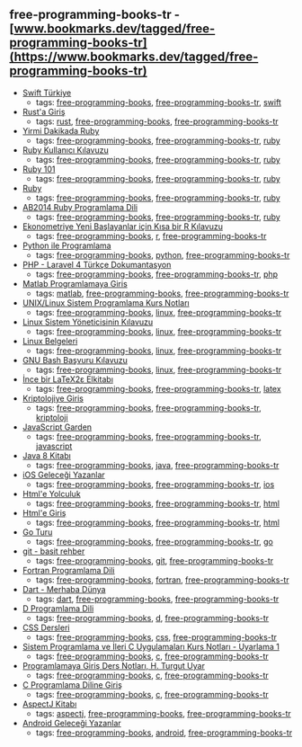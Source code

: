 free-programming-books-tr - [www.bookmarks.dev/tagged/free-programming-books-tr](https://www.bookmarks.dev/tagged/free-programming-books-tr)
---
* [Swift Türkiye](http://www.swiftturkiye.org)
    * tags: [free-programming-books](../tags/free-programming-books.md), [free-programming-books-tr](../tags/free-programming-books-tr.md), [swift](../tags/swift.md)
* [Rust'a Giriş](http://bit.ly/rustagiris)
    * tags: [rust](../tags/rust.md), [free-programming-books](../tags/free-programming-books.md), [free-programming-books-tr](../tags/free-programming-books-tr.md)
* [Yirmi Dakikada Ruby](https://www.ruby-lang.org/tr/documentation/quickstart/)
    * tags: [free-programming-books](../tags/free-programming-books.md), [free-programming-books-tr](../tags/free-programming-books-tr.md), [ruby](../tags/ruby.md)
* [Ruby Kullanıcı Kılavuzu](http://www.belgeler.org/uygulamalar/ruby/ruby-ug.html)
    * tags: [free-programming-books](../tags/free-programming-books.md), [free-programming-books-tr](../tags/free-programming-books-tr.md), [ruby](../tags/ruby.md)
* [Ruby 101](https://www.gitbook.com/book/vigo/ruby-101/details)
    * tags: [free-programming-books](../tags/free-programming-books.md), [free-programming-books-tr](../tags/free-programming-books-tr.md), [ruby](../tags/ruby.md)
* [Ruby](https://www.ruby-lang.org/tr/)
    * tags: [free-programming-books](../tags/free-programming-books.md), [free-programming-books-tr](../tags/free-programming-books-tr.md), [ruby](../tags/ruby.md)
* [AB2014 Ruby Programlama Dili](https://github.com/leylaKapi/AB2014-Ruby-Programlama-Dili/blob/master/Ruby_AB2014.md)
    * tags: [free-programming-books](../tags/free-programming-books.md), [free-programming-books-tr](../tags/free-programming-books-tr.md), [ruby](../tags/ruby.md)
* [Ekonometriye Yeni Başlayanlar için Kısa bir R Kılavuzu](https://github.com/emraher/eybkbrk)
    * tags: [free-programming-books](../tags/free-programming-books.md), [r](../tags/r.md), [free-programming-books-tr](../tags/free-programming-books-tr.md)
* [Python ile Programlama](http://belgeler.istihza.com/py3/)
    * tags: [free-programming-books](../tags/free-programming-books.md), [python](../tags/python.md), [free-programming-books-tr](../tags/free-programming-books-tr.md)
* [PHP - Laravel 4 Türkçe Dokumantasyon](https://leanpub.com/laravel4-tr)
    * tags: [free-programming-books](../tags/free-programming-books.md), [free-programming-books-tr](../tags/free-programming-books-tr.md), [php](../tags/php.md)
* [Matlab Programlamaya Giris](http://ismailari.com/blog/matlab-programlamaya-giris/)
    * tags: [matlab](../tags/matlab.md), [free-programming-books](../tags/free-programming-books.md), [free-programming-books-tr](../tags/free-programming-books-tr.md)
* [UNIX/Linux Sistem Programlama Kurs Notları](http://www.kaanaslan.com/resource/course_note/course_note.php)
    * tags: [free-programming-books](../tags/free-programming-books.md), [linux](../tags/linux.md), [free-programming-books-tr](../tags/free-programming-books-tr.md)
* [Linux Sistem Yöneticisinin Kılavuzu](http://belgeler.org/sag/sag.html)
    * tags: [free-programming-books](../tags/free-programming-books.md), [linux](../tags/linux.md), [free-programming-books-tr](../tags/free-programming-books-tr.md)
* [Linux Belgeleri](http://belgeler.org/howto/howtos.html)
    * tags: [free-programming-books](../tags/free-programming-books.md), [linux](../tags/linux.md), [free-programming-books-tr](../tags/free-programming-books-tr.md)
* [GNU Bash Başvuru Kılavuzu](http://belgeler.org/bashref/bashref.html)
    * tags: [free-programming-books](../tags/free-programming-books.md), [linux](../tags/linux.md), [free-programming-books-tr](../tags/free-programming-books-tr.md)
* [İnce bir LaTeX2ε Elkitabı](http://www.ctan.org/tex-archive/info/lshort/turkish)
    * tags: [free-programming-books](../tags/free-programming-books.md), [free-programming-books-tr](../tags/free-programming-books-tr.md), [latex](../tags/latex.md)
* [Kriptolojiye Giris](http://iam.metu.edu.tr/sites/iam.metu.edu.tr/files/UYGULAMALI%20MATEMAT_Kriptolojiye%20giris%20ders%20notlar%C4%B1.pdf)
    * tags: [free-programming-books](../tags/free-programming-books.md), [free-programming-books-tr](../tags/free-programming-books-tr.md), [kriptoloji](../tags/kriptoloji.md)
* [JavaScript Garden](http://bonsaiden.github.io/JavaScript-Garden/tr)
    * tags: [free-programming-books](../tags/free-programming-books.md), [free-programming-books-tr](../tags/free-programming-books-tr.md), [javascript](../tags/javascript.md)
* [Java 8 Kitabı](http://kodcu.com/java-8-ebook/)
    * tags: [free-programming-books](../tags/free-programming-books.md), [java](../tags/java.md), [free-programming-books-tr](../tags/free-programming-books-tr.md)
* [iOS Geleceği Yazanlar](https://gelecegiyazanlar.turkcell.com.tr/konu/ios)
    * tags: [free-programming-books](../tags/free-programming-books.md), [free-programming-books-tr](../tags/free-programming-books-tr.md), [ios](../tags/ios.md)
* [Html'e Yolculuk](https://github.com/paufsc/journey-to-html)
    * tags: [free-programming-books](../tags/free-programming-books.md), [free-programming-books-tr](../tags/free-programming-books-tr.md), [html](../tags/html.md)
* [Html'e Giriş](http://www.htmldersleri.org)
    * tags: [free-programming-books](../tags/free-programming-books.md), [free-programming-books-tr](../tags/free-programming-books-tr.md), [html](../tags/html.md)
* [Go Turu](https://go-tour-turkish.appspot.com/welcome/1)
    * tags: [free-programming-books](../tags/free-programming-books.md), [free-programming-books-tr](../tags/free-programming-books-tr.md), [go](../tags/go.md)
* [git - basit rehber](http://rogerdudler.github.io/git-guide/index.tr.html)
    * tags: [free-programming-books](../tags/free-programming-books.md), [git](../tags/git.md), [free-programming-books-tr](../tags/free-programming-books-tr.md)
* [Fortran Programlama Dili](http://www1.gantep.edu.tr/~bingul/f95/index.php)
    * tags: [free-programming-books](../tags/free-programming-books.md), [fortran](../tags/fortran.md), [free-programming-books-tr](../tags/free-programming-books-tr.md)
* [Dart - Merhaba Dünya](http://dartogreniyorum.blogspot.com.tr/2013/03/yeniden-dart.html?view=sidebar)
    * tags: [dart](../tags/dart.md), [free-programming-books](../tags/free-programming-books.md), [free-programming-books-tr](../tags/free-programming-books-tr.md)
* [D Programlama Dili](http://ddili.org/ders/d/D_Programlama_Dili.pdf)
    * tags: [free-programming-books](../tags/free-programming-books.md), [d](../tags/d.md), [free-programming-books-tr](../tags/free-programming-books-tr.md)
* [CSS Dersleri](http://fatihhayrioglu.com/css-dersleri/)
    * tags: [free-programming-books](../tags/free-programming-books.md), [css](../tags/css.md), [free-programming-books-tr](../tags/free-programming-books-tr.md)
* [Sistem Programlama ve İleri C Uygulamaları Kurs Notları - Uyarlama 1](http://www.kaanaslan.com/resource/course_note/download_file.php?file_id=16)
    * tags: [free-programming-books](../tags/free-programming-books.md), [c](../tags/c.md), [free-programming-books-tr](../tags/free-programming-books-tr.md)
* [Programlamaya Giriş Ders Notları, H. Turgut Uyar](http://web.itu.edu.tr/uyar/programlama/)
    * tags: [free-programming-books](../tags/free-programming-books.md), [c](../tags/c.md), [free-programming-books-tr](../tags/free-programming-books-tr.md)
* [C Programlama Diline Giriş](http://www1.gantep.edu.tr/~bingul/c/index.php)
    * tags: [free-programming-books](../tags/free-programming-books.md), [c](../tags/c.md), [free-programming-books-tr](../tags/free-programming-books-tr.md)
* [AspectJ Kitabı](http://kodcu.com/aspectj-ebook/)
    * tags: [aspectj](../tags/aspectj.md), [free-programming-books](../tags/free-programming-books.md), [free-programming-books-tr](../tags/free-programming-books-tr.md)
* [Android Geleceği Yazanlar](https://gelecegiyazanlar.turkcell.com.tr/konu/android)
    * tags: [free-programming-books](../tags/free-programming-books.md), [android](../tags/android.md), [free-programming-books-tr](../tags/free-programming-books-tr.md)
